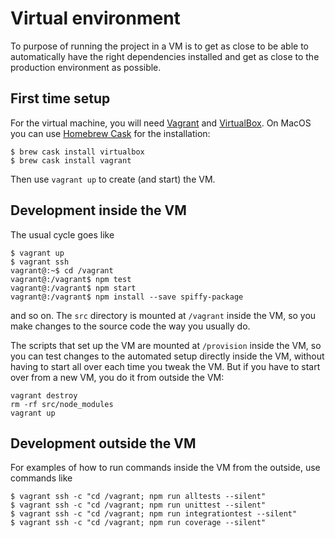 # Virtual environment

To purpose of running the project in a VM is to get as close to be able to automatically have the right dependencies installed and get as close to the production environment as possible.

## First time setup

For the virtual machine, you will need [Vagrant](https://www.vagrantup.com/) and [VirtualBox](https://www.virtualbox.org/).  On MacOS you can use [Homebrew Cask](https://caskroom.github.io/) for the installation:

    $ brew cask install virtualbox
    $ brew cask install vagrant

Then use `vagrant up` to create (and start) the VM.

## Development inside the VM

The usual cycle goes like

    $ vagrant up
    $ vagrant ssh
    vagrant@:~$ cd /vagrant
    vagrant@:/vagrant$ npm test
    vagrant@:/vagrant$ npm start
    vagrant@:/vagrant$ npm install --save spiffy-package

and so on.  The `src` directory is mounted at `/vagrant` inside the VM, so you make changes to the source code the way you usually do.

The scripts that set up the VM are mounted at `/provision` inside the VM, so you can test changes to the automated setup directly inside the VM, without having to start all over each time you tweak the VM.  But if you have to start over from a new VM, you do it from outside the VM:

    vagrant destroy
    rm -rf src/node_modules
    vagrant up

## Development outside the VM

For examples of how to run commands inside the VM from the outside, use commands like

    $ vagrant ssh -c "cd /vagrant; npm run alltests --silent"
    $ vagrant ssh -c "cd /vagrant; npm run unittest --silent"
    $ vagrant ssh -c "cd /vagrant; npm run integrationtest --silent"
    $ vagrant ssh -c "cd /vagrant; npm run coverage --silent"
